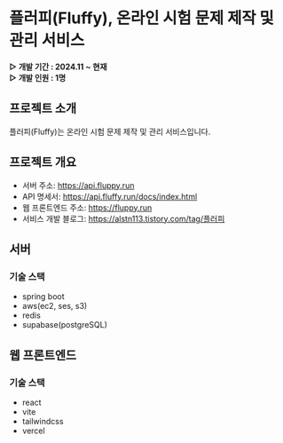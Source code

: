 # 플러피(Fluffy), 온라인 시험 문제 제작 및 관리 서비스

**▷ 개발 기간 : 2024.11 ~ 현재</br>**
**▷ 개발 인원 : 1명**

## 프로젝트 소개

플러피(Fluffy)는 온라인 시험 문제 제작 및 관리 서비스입니다.

## 프로젝트 개요

- 서버 주소: https://api.fluppy.run
- API 명세서: https://api.fluffy.run/docs/index.html
- 웹 프론트엔드 주소: https://fluppy.run
- 서비스 개발 블로그: https://alstn113.tistory.com/tag/플러피

## 서버

### 기술 스택

- spring boot
- aws(ec2, ses, s3)
- redis
- supabase(postgreSQL)

## 웹 프론트엔드

### 기술 스택

- react
- vite
- tailwindcss
- vercel
